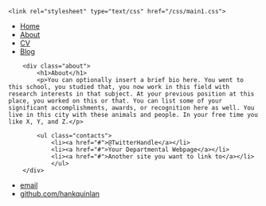 <!DOCTYPE html>
<html>
  <head>
    <title>About Hank Quinlan</title>
    
    <link rel="stylesheet" type="text/css" href="/css/main1.css">
  
  </head>


  <body>
    <nav>
<ul>
<li><a href="/">Home</a></li>
<li><a href="/about">About</a></li>
<li><a href="/cv">CV</a></li>
<li><a href="/blog">Blog</a></li>
</ul>
    </nav>
<div class="container">

  		<div class="about">
			<h1>About</h1>
			<p>You can optionally insert a brief bio here. You went to this school, you studied that, you now work in this field with research interests in that subject. At your previous position at this place, you worked on this or that. You can list some of your significant accomplishments, awards, or recognition here as well. You live in this city with these animals and people. In your free time you like X, Y, and Z.</p>

			<ul class="contacts">
				<li><a href="#">@TwitterHandle</a></li>
				<li><a href="#">Your Departmental Webpage</a></li>
				<li><a href="#">Another site you want to link to</a></li>
				</ul>
		</div>


</div>
  
  <footer>
   <ul>
   <li><a href="mailto:hankquinlanhub@gmail.com">email</a></li>
   <li><a href="https://github.com/hankquinlan">github.com/hankquinlan</a></li>
   </ul>
  </footer>
  </body>

</html>

